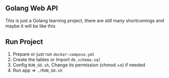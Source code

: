 ## Golang Web API
This is just a Golang learning project, there are still many shortcomings and maybe it will be like this

## Run Project

1. Prepare or just run `docker-compose.yml`
2. Create the tables or Import `db_schema.sql`
3. Config `RUN_GO.sh`, Change its permission (chmod +x) if needed
4. Run app => `./RUN_GO.sh`
